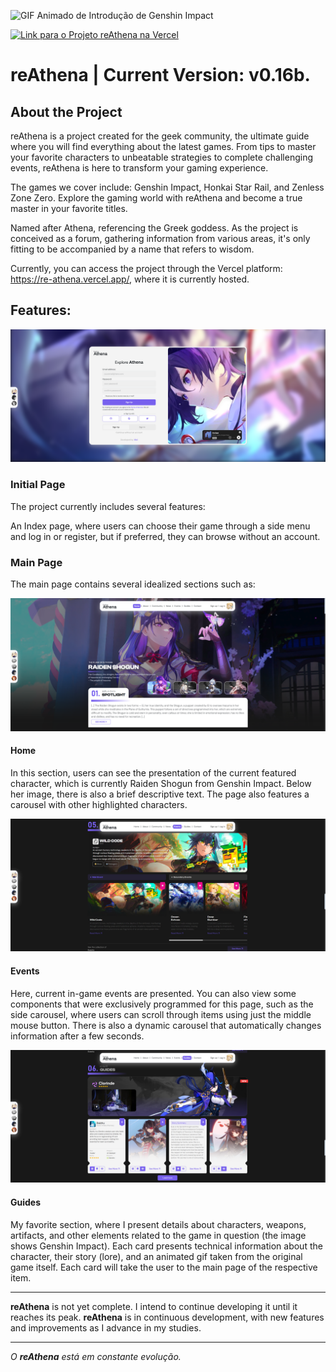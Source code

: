 ![GIF Animado de Introdução de Genshin Impact](public/readme/athena-banner.gif)

[![Link para o Projeto reAthena na Vercel](https://img.shields.io/badge/Acesse%20o%20Projeto%20na-Vercel-blueviolet?style=for-the-badge)](https://re-athena.vercel.app/)

# reAthena | Current Version: v0.16b.

## About the Project

reAthena is a project created for the geek community, the ultimate guide where you will find everything about the latest games. From tips to master your favorite characters to unbeatable strategies to complete challenging events, reAthena is here to transform your gaming experience.

The games we cover include: Genshin Impact, Honkai Star Rail, and Zenless Zone Zero. Explore the gaming world with reAthena and become a true master in your favorite titles.

Named after Athena, referencing the Greek goddess. As the project is conceived as a forum, gathering information from various areas, it's only fitting to be accompanied by a name that refers to wisdom.

Currently, you can access the project through the Vercel platform: https://re-athena.vercel.app/, where it is currently hosted.

## Features:

![Image Initial Page](public/readme/athena-a.PNG)

### Initial Page

The project currently includes several features:

An Index page, where users can choose their game through a side menu and log in or register, but if preferred, they can browse without an account.

### Main Page

The main page contains several idealized sections such as:

![Image Página Principal - Home](public/readme/athena-b.PNG)

#### Home

In this section, users can see the presentation of the current featured character, which is currently Raiden Shogun from Genshin Impact. Below her image, there is also a brief descriptive text. The page also features a carousel with other highlighted characters.


![Image Página Principal - Events](public/readme/athena-c.PNG)

#### Events

Here, current in-game events are presented. You can also view some components that were exclusively programmed for this page, such as the side carousel, where users can scroll through items using just the middle mouse button. There is also a dynamic carousel that automatically changes information after a few seconds.


![Image Página Inicial - Guides](public/readme/athena-d.PNG)

#### Guides

My favorite section, where I present details about characters, weapons, artifacts, and other elements related to the game in question (the image shows Genshin Impact). Each card presents technical information about the character, their story (lore), and an animated gif taken from the original game itself. Each card will take the user to the main page of the respective item.

---

**reAthena** is not yet complete. I intend to continue developing it until it reaches its peak.
**reAthena** is in continuous development, with new features and improvements as I advance in my studies.

---

*O **reAthena** está em constante evolução.*